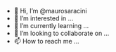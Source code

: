 - 👋 Hi, I’m @maurosaracini
- 👀 I’m interested in ...
- 🌱 I’m currently learning ...
- 💞️ I’m looking to collaborate on ...
- 📫 How to reach me ...

<!---
maurosaracini/maurosaracini is a ✨ special ✨ repository because its `README.md` (this file) appears on your GitHub profile.
You can click the Preview link to take a look at your changes.
--->
